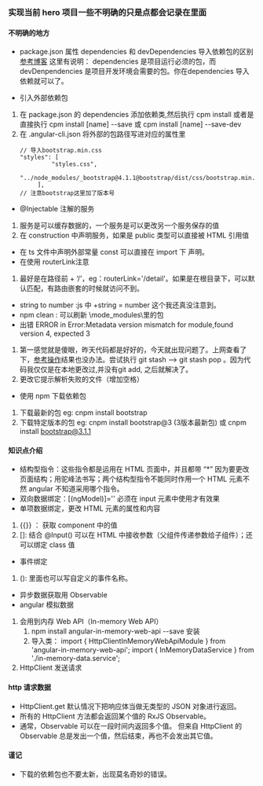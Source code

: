 ### 实现当前 hero 项目一些不明确的只是点都会记录在里面




#### 不明确的地方
* package.json 属性 dependencies 和 devDependencies 导入依赖包的区别
[参考博客](https://blog.csdn.net/feiying008/article/details/53033704) 这里有说明： dependencies 是项目运行必须的包，而 devDenpendencies 是项目开发环境会需要的包。你在dependencies 导入依赖就可以了。

* 引入外部依赖包
1. 在 package.json 的 dependencies 添加依赖类,然后执行 cpm install
    或者是直接执行 cpm install [name] --save 或 cpm install [name] --save-dev
2. 在 .angular-cli.json 将外部的包路径写进对应的属性里
   ```
   // 导入bootstrap.min.css
   "styles": [
            "styles.css",
            "../node_modules/_bootstrap@4.1.1@bootstrap/dist/css/bootstrap.min.css"
        ],
   // 注意bootstrap这里加了版本号
   ```
* @Injectable 注解的服务
1. 服务是可以缓存数据的，一个服务是可以更改另一个服务保存的值
2. 在 construction 中声明服务，如果是 public 类型可以直接被 HTML 引用值
* 在 ts 文件中声明外部常量 const 可以直接在 import 下 声明。
* 在使用 routerLink注意
1.  最好是在路径前 + ‘/’，eg：routerLink='/detail'。如果是在根目录下，可以默认匹配，有路由嵌套的时候就访问不到。

* string to number :js 中 +string = number 这个我还真没注意到。    
* npm clean : 可以刷新 \mode_modules\里的包
* 出错 ERROR in Error:Metadata version mismatch for module,found version 4, expected 3
1. 第一感觉就是傻眼，昨天代码都是好好的，今天就出现问题了。上网查看了下，[参考操作](http://www.yayihouse.com/yayishuwu/chapter/1049)结果也没办法。尝试执行 git stash ——> git stash pop 。因为代码我仅仅是在本地更改过,并没有git add, 之后就解决了。
2. 更改它提示解析失败的文件（增加空格）
* 使用 npm 下载依赖包
1. 下载最新的包 eg: cnpm install bootstrap
2. 下载特定版本的包 eg: cnpm install bootstrap@3 (3版本最新包)  或 cnpm install bootstrap@3.1.1
#### 知识点介绍

* 结构型指令：这些指令都是运用在 HTML 页面中，并且都带 “*” 因为要更改页面结构；用驼峰法书写；两个结构型指令不能同时作用一个 HTML 元素不然 angular 不知道采用哪个指令。
* 双向数据绑定：[(ngModel)]='' 必须在 input 元素中使用才有效果
* 单项数据绑定，更改 HTML 元素的属性和内容
1.  {{}} ： 获取 component 中的值
2. []: 结合 @Input() 可以在 HTML 中接收参数（父组件传递参数给子组件）；还可以绑定 class 值

* 事件绑定
1. ():  里面也可以写自定义的事件名称。

* 异步数据获取用 Observable
* angular 模拟数据
1. 会用到内存 Web API（In-memory Web API）
    1. npm install angular-in-memory-web-api --save   安装
    2. 导入类： 
    import { HttpClientInMemoryWebApiModule } from 'angular-in-memory-web-api';
    import { InMemoryDataService }  from './in-memory-data.service';
2. HttpClient 发送请求


#### http 请求数据
* HttpClient.get 默认情况下把响应体当做无类型的 JSON 对象进行返回。
* 所有的 HttpClient 方法都会返回某个值的 RxJS Observable。
* 通常，Observable 可以在一段时间内返回多个值。 但来自 HttpClient 的 Observable 总是发出一个值，然后结束，再也不会发出其它值。


#### 谨记
* 下载的依赖包也不要太新，出现莫名奇妙的错误。







